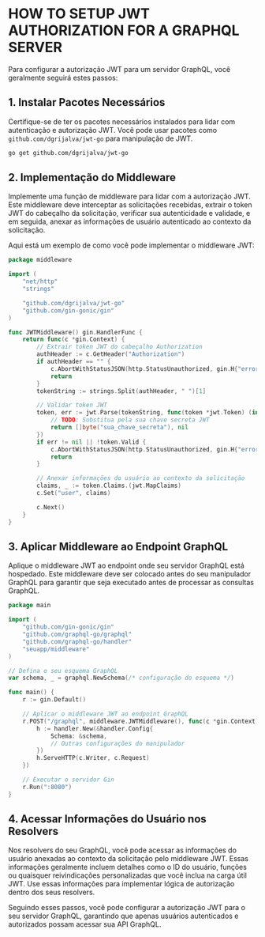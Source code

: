 # HOW TO SETUP JWT AUTHORIZATION FOR A GRAPHQL SERVER
Para configurar a autorização JWT para um servidor GraphQL, você geralmente seguirá estes passos:

## 1. Instalar Pacotes Necessários
Certifique-se de ter os pacotes necessários instalados para lidar com autenticação e autorização JWT. Você pode usar pacotes como `github.com/dgrijalva/jwt-go` para manipulação de JWT.

```bash
go get github.com/dgrijalva/jwt-go
```

## 2. Implementação do Middleware
Implemente uma função de middleware para lidar com a autorização JWT. Este middleware deve interceptar as solicitações recebidas, extrair o token JWT do cabeçalho da solicitação, verificar sua autenticidade e validade, e em seguida, anexar as informações de usuário autenticado ao contexto da solicitação.

Aqui está um exemplo de como você pode implementar o middleware JWT:

```go
package middleware

import (
    "net/http"
    "strings"

    "github.com/dgrijalva/jwt-go"
    "github.com/gin-gonic/gin"
)

func JWTMiddleware() gin.HandlerFunc {
    return func(c *gin.Context) {
        // Extrair token JWT do cabeçalho Authorization
        authHeader := c.GetHeader("Authorization")
        if authHeader == "" {
            c.AbortWithStatusJSON(http.StatusUnauthorized, gin.H{"error": "Cabeçalho de autorização está faltando"})
            return
        }
        tokenString := strings.Split(authHeader, " ")[1]

        // Validar token JWT
        token, err := jwt.Parse(tokenString, func(token *jwt.Token) (interface{}, error) {
            // TODO: Substitua pela sua chave secreta JWT
            return []byte("sua_chave_secreta"), nil
        })
        if err != nil || !token.Valid {
            c.AbortWithStatusJSON(http.StatusUnauthorized, gin.H{"error": "Não autorizado"})
            return
        }

        // Anexar informações do usuário ao contexto da solicitação
        claims, _ := token.Claims.(jwt.MapClaims)
        c.Set("user", claims)

        c.Next()
    }
}
```

## 3. Aplicar Middleware ao Endpoint GraphQL
Aplique o middleware JWT ao endpoint onde seu servidor GraphQL está hospedado. Este middleware deve ser colocado antes do seu manipulador GraphQL para garantir que seja executado antes de processar as consultas GraphQL.

```go
package main

import (
    "github.com/gin-gonic/gin"
    "github.com/graphql-go/graphql"
    "github.com/graphql-go/handler"
    "seuapp/middleware"
)

// Defina o seu esquema GraphQL
var schema, _ = graphql.NewSchema(/* configuração do esquema */)

func main() {
    r := gin.Default()

    // Aplicar o middleware JWT ao endpoint GraphQL
    r.POST("/graphql", middleware.JWTMiddleware(), func(c *gin.Context) {
        h := handler.New(&handler.Config{
            Schema: &schema,
            // Outras configurações do manipulador
        })
        h.ServeHTTP(c.Writer, c.Request)
    })

    // Executar o servidor Gin
    r.Run(":8080")
}
```

## 4. Acessar Informações do Usuário nos Resolvers
Nos resolvers do seu GraphQL, você pode acessar as informações do usuário anexadas ao contexto da solicitação pelo middleware JWT. Essas informações geralmente incluem detalhes como o ID do usuário, funções ou quaisquer reivindicações personalizadas que você inclua na carga útil JWT. Use essas informações para implementar lógica de autorização dentro dos seus resolvers.

Seguindo esses passos, você pode configurar a autorização JWT para o seu servidor GraphQL, garantindo que apenas usuários autenticados e autorizados possam acessar sua API GraphQL.